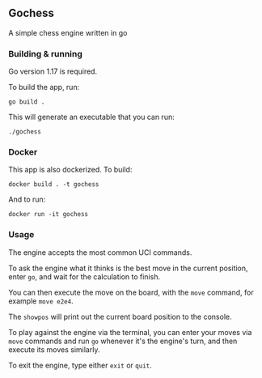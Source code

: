 ## Gochess

A simple chess engine written in go

### Building & running

Go version 1.17 is required.

To build the app, run:

```
go build .
```

This will generate an executable that you can run:

```
./gochess
```

### Docker

This app is also dockerized. To build:

```
docker build . -t gochess
```

And to run:

```
docker run -it gochess
```

### Usage

The engine accepts the most common UCI commands.

To ask the engine what it thinks is the best move in the current position, enter `go`, and wait for the calculation to finish.

You can then execute the move on the board, with the `move` command, for example `move e2e4`.

The `showpos` will print out the current board position to the console.

To play against the engine via the terminal, you can enter your moves via `move` commands and run `go` whenever it's the engine's turn, and then execute its moves similarly.

To exit the engine, type either `exit` or `quit`.
